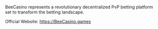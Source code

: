 BeeCasino represents a revolutionary decentralized PvP betting platform set to transform the betting landscape.

Official Website: https://BeeCasino.games
